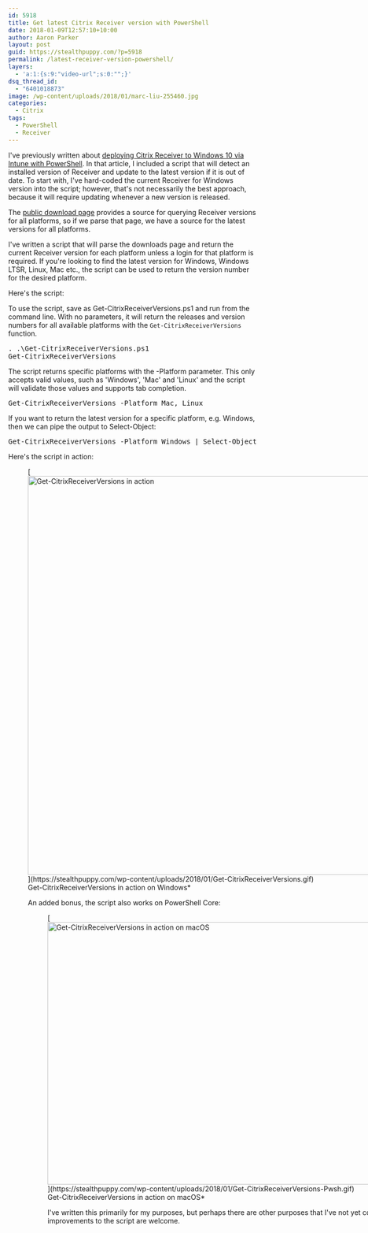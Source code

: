 ```yaml
---
id: 5918
title: Get latest Citrix Receiver version with PowerShell
date: 2018-01-09T12:57:10+10:00
author: Aaron Parker
layout: post
guid: https://stealthpuppy.com/?p=5918
permalink: /latest-receiver-version-powershell/
layers:
  - 'a:1:{s:9:"video-url";s:0:"";}'
dsq_thread_id:
  - "6401018873"
image: /wp-content/uploads/2018/01/marc-liu-255460.jpg
categories:
  - Citrix
tags:
  - PowerShell
  - Receiver
---
```

I've previously written about [deploying Citrix Receiver to Windows 10 via Intune with PowerShell](https://stealthpuppy.com/deploy-citrix-receiver-intune/). In that article, I included a script that will detect an installed version of Receiver and update to the latest version if it is out of date. To start with, I've hard-coded the current Receiver for Windows version into the script; however, that's not necessarily the best approach, because it will require updating whenever a new version is released.

The [public download page](https://www.citrix.com/downloads/citrix-receiver/) provides a source for querying Receiver versions for all platforms, so if we parse that page, we have a source for the latest versions for all platforms.

I've written a script that will parse the downloads page and return the current Receiver version for each platform unless a login for that platform is required. If you're looking to find the latest version for Windows, Windows LTSR, Linux, Mac etc., the script can be used to return the version number for the desired platform.

Here's the script:



To use the script, save as Get-CitrixReceiverVersions.ps1 and run from the command line. With no parameters, it will return the releases and version numbers for all available platforms with the <code class="prettyprint lang-powershell" data-start-line="1" data-visibility="visible" data-highlight="" data-caption="">Get-CitrixReceiverVersions</code> function.

<pre class="prettyprint lang-powershell" data-start-line="1" data-visibility="visible" data-highlight="" data-caption="">. .\Get-CitrixReceiverVersions.ps1
Get-CitrixReceiverVersions</pre>

The script returns specific platforms with the -Platform parameter. This only accepts valid values, such as 'Windows', 'Mac' and 'Linux' and the script will validate those values and supports tab completion.

<pre class="prettyprint lang-powershell" data-start-line="1" data-visibility="visible" data-highlight="" data-caption="">Get-CitrixReceiverVersions -Platform Mac, Linux</pre>

If you want to return the latest version for a specific platform, e.g. Windows, then we can pipe the output to Select-Object:

<pre class="prettyprint lang-powershell" data-start-line="1" data-visibility="visible" data-highlight="" data-caption="">Get-CitrixReceiverVersions -Platform Windows | Select-Object -First 1</pre>

Here's the script in action:

<figure id="attachment_5972" aria-describedby="caption-attachment-5972" style="width: 1296px" class="wp-caption aligncenter">[<img class="size-full wp-image-5972" src="https://stealthpuppy.com/wp-content/uploads/2018/01/Get-CitrixReceiverVersions.gif" alt="Get-CitrixReceiverVersions in action" width="1296" height="810" />](https://stealthpuppy.com/wp-content/uploads/2018/01/Get-CitrixReceiverVersions.gif)<figcaption id="caption-attachment-5972" class="wp-caption-text">Get-CitrixReceiverVersions in action on Windows*

An added bonus, the script also works on PowerShell Core:

<figure id="attachment_5980" aria-describedby="caption-attachment-5980" style="width: 960px" class="wp-caption aligncenter">[<img class="size-full wp-image-5980" src="https://stealthpuppy.com/wp-content/uploads/2018/01/Get-CitrixReceiverVersions-Pwsh.gif" alt="Get-CitrixReceiverVersions in action on macOS" width="960" height="533" />](https://stealthpuppy.com/wp-content/uploads/2018/01/Get-CitrixReceiverVersions-Pwsh.gif)<figcaption id="caption-attachment-5980" class="wp-caption-text">Get-CitrixReceiverVersions in action on macOS*

I've written this primarily for my purposes, but perhaps there are other purposes that I've not yet considered. Feedback, issues and improvements to the script are welcome.